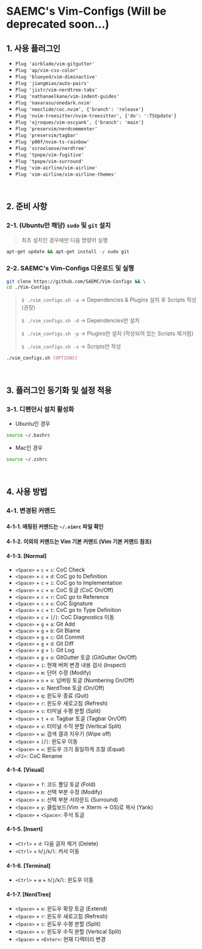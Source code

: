 # SAEMC's Vim-Configs (Will be deprecated soon...)

## 1. 사용 플러그인

- `Plug 'airblade/vim-gitgutter'`
- `Plug 'ap/vim-css-color'`
- `Plug 'blueyed/vim-diminactive'`
- `Plug 'jiangmiao/auto-pairs'`
- `Plug 'jistr/vim-nerdtree-tabs'`
- `Plug 'nathanaelkane/vim-indent-guides'`
- `Plug 'navarasu/onedark.nvim'`
- `Plug 'neoclide/coc.nvim', {'branch': 'release'}`
- `Plug 'nvim-treesitter/nvim-treesitter', {'do': ':TSUpdate'}`
- `Plug 'ojroques/vim-oscyank', {'branch': 'main'}`
- `Plug 'preservim/nerdcommenter'`
- `Plug 'preservim/tagbar'`
- `Plug 'p00f/nvim-ts-rainbow'`
- `Plug 'scrooloose/nerdtree'`
- `Plug 'tpope/vim-fugitive'`
- `Plug 'tpope/vim-surround'`
- `Plug 'vim-airline/vim-airline'`
- `Plug 'vim-airline/vim-airline-themes'`

<br/>

## 2. 준비 사항

### 2-1. (Ubuntu만 해당) `sudo` 및 `git` 설치

> 최초 설치인 경우에만 다음 명령어 실행

```bash
apt-get update && apt-get install -y sudo git
```

### 2-2. SAEMC's Vim-Configs 다운로드 및 실행

```bash
git clone https://github.com/SAEMC/Vim-Configs && \
cd ./Vim-Configs
```

> `$ ./vim_configs.sh -a` -> Dependencies & Plugins 설치 후 Scripts 작성 (권장)
>
> `$ ./vim_configs.sh -d` -> Dependencies만 설치
>
> `$ ./vim_configs.sh -p` -> Plugins만 설치 (작성되어 있는 Scripts 제거됨)
>
> `$ ./vim_configs.sh -s` -> Scripts만 작성

```bash
./vim_configs.sh [OPTIONS]
```

<br/>

## 3. 플러그인 동기화 및 설정 적용

### 3-1. 디펜던시 설치 활성화

- Ubuntu인 경우

```bash
source ~/.bashrc
```

- Mac인 경우

```bash
source ~/.zshrc
```

<br/>

## 4. 사용 방법

### 4-1. 변경된 커맨드

#### 4-1-1. 매핑된 커맨드는 `~/.vimrc` 파일 확인

#### 4-1-2. 이외의 커맨드는 Vim 기본 커맨드 (Vim 기본 커맨드 참조)

#### 4-1-3. [Normal]

- `<Space>` + `c` + `c`: CoC Check
- `<Space>` + `c` + `d`: CoC go to Definition
- `<Space>` + `c` + `i`: CoC go to Implementation
- `<Space>` + `c` + `o`: CoC 토글 (CoC On/Off)
- `<Space>` + `c` + `r`: CoC go to Reference
- `<Space>` + `c` + `s`: CoC Signature
- `<Space>` + `c` + `t`: CoC go to Type Definition
- `<Space>` + `c` + `[`/`]`: CoC Diagnostics 이동
- `<Space>` + `g` + `a`: Git Add
- `<Space>` + `g` + `b`: Git Blame
- `<Space>` + `g` + `c`: Git Commit
- `<Space>` + `g` + `d`: Git Diff
- `<Space>` + `g` + `l`: Git Log
- `<Space>` + `g` + `o`: GitGutter 토글 (GitGutter On/Off)
- `<Space>` + `i`: 현재 버퍼 변경 내용 검사 (Inspect)
- `<Space>` + `m`: 단어 수정 (Modify)
- `<Space>` + `n` + `o`: 넘버링 토글 (Numbering On/Off)
- `<Space>` + `o`: NerdTree 토글 (On/Off)
- `<Space>` + `q`: 윈도우 종료 (Quit)
- `<Space>` + `r`: 윈도우 새로고침 (Refresh)
- `<Space>` + `s`: 터미널 수평 분할 (Split)
- `<Space>` + `t` + `o`: Tagbar 토글 (Tagbar On/Off)
- `<Space>` + `v`: 터미널 수직 분할 (Vertical Split)
- `<Space>` + `w`: 검색 결과 지우기 (Wipe off)
- `<Space>` + `[`/`]`: 윈도우 이동
- `<Space>` + `=`: 윈도우 크기 동일하게 조절 (Equal)
- `<F2>`: CoC Rename

#### 4-1-4. [Visual]

- `<Space>` + `f`: 코드 폴딩 토글 (Fold)
- `<Space>` + `m`: 선택 부분 수정 (Modify)
- `<Space>` + `s`: 선택 부분 서라운드 (Surround)
- `<Space>` + `y`: 클립보드(Vim -> Xterm -> OS)로 복사 (Yank)
- `<Space>` + `<Space>`: 주석 토글

#### 4-1-5. [Insert]

- `<Ctrl>` + `d`: 다음 글자 제거 (Delete)
- `<Ctrl>` + `h`/`j`/`k`/`l`: 커서 이동

#### 4-1-6. [Terminal]

- `<Ctrl>` + `w` + `h`/`j`/`k`/`l`: 윈도우 이동

#### 4-1-7. [NerdTree]

- `<Space>` + `e`: 윈도우 확장 토글 (Extend)
- `<Space>` + `r`: 윈도우 새로고침 (Refresh)
- `<Space>` + `s`: 윈도우 수평 분할 (Split)
- `<Space>` + `v`: 윈도우 수직 분할 (Vertical Split)
- `<Space>` + `<Enter>`: 현재 디렉터리 변경
